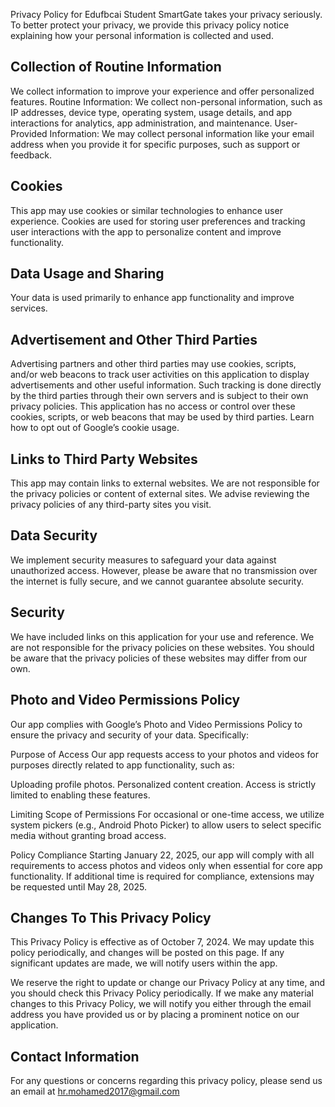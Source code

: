 Privacy Policy for Edufbcai Student
SmartGate takes your privacy seriously. To better protect your privacy, we provide this privacy policy notice explaining how your personal information is collected and used.

## Collection of Routine Information

We collect information to improve your experience and offer personalized features.
Routine Information: We collect non-personal information, such as IP addresses, device type, operating system, usage details, and app interactions for analytics, app administration, and maintenance.
User-Provided Information: We may collect personal information like your email address when you provide it for specific purposes, such as support or feedback.

## Cookies

This app may use cookies or similar technologies to enhance user experience. Cookies are used for storing user preferences and tracking user interactions with the app to personalize content and improve functionality.

##  Data Usage and Sharing

Your data is used primarily to enhance app functionality and improve services.

## Advertisement and Other Third Parties

Advertising partners and other third parties may use cookies, scripts, and/or web beacons to track user activities on this application to display advertisements and other useful information. Such tracking is done directly by the third parties through their own servers and is subject to their own privacy policies. This application has no access or control over these cookies, scripts, or web beacons that may be used by third parties. Learn how to opt out of Google’s cookie usage.

## Links to Third Party Websites

This app may contain links to external websites. We are not responsible for the privacy policies or content of external sites. We advise reviewing the privacy policies of any third-party sites you visit.
##  Data Security

We implement security measures to safeguard your data against unauthorized access. However, please be aware that no transmission over the internet is fully secure, and we cannot guarantee absolute security.

## Security

We have included links on this application for your use and reference. We are not responsible for the privacy policies on these websites. You should be aware that the privacy policies of these websites may differ from our own.

## Photo and Video Permissions Policy

Our app complies with Google’s Photo and Video Permissions Policy to ensure the privacy and security of your data. Specifically:

Purpose of Access
Our app requests access to your photos and videos for purposes directly related to app functionality, such as:

Uploading profile photos.
Personalized content creation.
Access is strictly limited to enabling these features.

Limiting Scope of Permissions
For occasional or one-time access, we utilize system pickers (e.g., Android Photo Picker) to allow users to select specific media without granting broad access.

Policy Compliance
Starting January 22, 2025, our app will comply with all requirements to access photos and videos only when essential for core app functionality. If additional time is required for compliance, extensions may be requested until May 28, 2025.


## Changes To This Privacy Policy

This Privacy Policy is effective as of October 7, 2024. We may update this policy periodically, and changes will be posted on this page. If any significant updates are made, we will notify users within the app.

We reserve the right to update or change our Privacy Policy at any time, and you should check this Privacy Policy periodically. If we make any material changes to this Privacy Policy, we will notify you either through the email address you have provided us or by placing a prominent notice on our application.

## Contact Information

For any questions or concerns regarding this privacy policy, please send us an email at hr.mohamed2017@gmail.com

